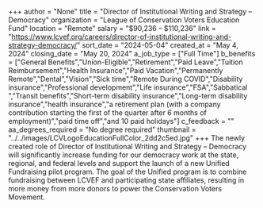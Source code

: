 +++
author = "None"
title = "Director of Institutional Writing and Strategy – Democracy"
organization = "League of Conservation Voters Education Fund"
location = "Remote"
salary = "$90,236 – $110,236"
link = "https://www.lcvef.org/careers/director-of-institutional-writing-and-strategy-democracy/"
sort_date = "2024-05-04"
created_at = "May 4, 2024"
closing_date = "May 20, 2024"
a_job_type = ["Full Time"]
b_benefits = ["General Benefits","Union-Eligible","Retirement","Paid Leave","Tuition Reimbursement","Health Insurance","Paid Vacation","Permanently Remote","Dental","Vision","Sick time","Remote During COVID","Disability insurance","Professional development","Life insurance","FSA","Sabbatical ","Transit benefits","Short-term disability insurance","Long-term disability insurance","health insurance","a retirement plan (with a company contribution starting the first of the quarter after 6 months of employment)","paid time off","and 10 paid holidays"]
c_feedback = ""
aa_degrees_required = "No degree required"
thumbnail = "../../images/LCVLogoEducationFullColor_2dd2c5ed.jpg"
+++
The newly created role of Director of Institutional Writing and Strategy – Democracy will significantly increase funding for our democracy work at the state, regional, and federal levels and support the launch of a new Unified Fundraising pilot program. The goal of the Unified program is to combine fundraising between LCVEF and participating state affiliates, resulting in more money from more donors to power the Conservation Voters Movement. 